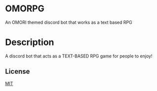 # OMORPG

An OMORI themed discord bot that works as a text based RPG

# Description

A discord bot that acts as a TEXT-BASED RPG game for people to enjoy!

## License

[MIT](https://choosealicense.com/licenses/mit/)
